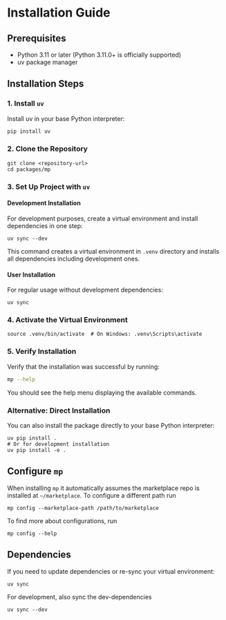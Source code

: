 # Installation Guide

## Prerequisites

- Python 3.11 or later (Python 3.11.0+ is officially supported)
- uv package manager

## Installation Steps

### 1. Install `uv`

Install uv in your base Python interpreter:

```bash
pip install uv
```

### 2. Clone the Repository

```shell
git clone <repository-url>
cd packages/mp
```

### 3. Set Up Project with `uv`

#### Development Installation

For development purposes, create a virtual environment and install dependencies in one
step:

```shell
uv sync --dev
```

This command creates a virtual environment in `.venv` directory and installs all
dependencies including development ones.

#### User Installation

For regular usage without development dependencies:

```shell
uv sync
```

### 4. Activate the Virtual Environment

```shell
source .venv/bin/activate  # On Windows: .venv\Scripts\activate
```

### 5. Verify Installation

Verify that the installation was successful by running:

```bash
mp --help
```

You should see the help menu displaying the available commands.

### Alternative: Direct Installation

You can also install the package directly to your base Python interpreter:

```shell
uv pip install .
# Or for development installation
uv pip install -e .
```

## Configure `mp`

When installing `mp` it automatically assumes the marketplace repo is installed at
`~/marketplace`.
To configure a different path run

```shell
mp config --marketplace-path /path/to/marketplace 
```

To find more about configurations, run

```shell
mp config --help
```

## Dependencies

If you need to update dependencies or re-sync your virtual environment:

```shell
uv sync
```

For development, also sync the dev-dependencies


```shell
uv sync --dev
```
